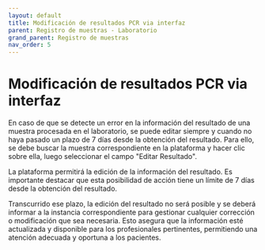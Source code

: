 ```yaml
---
layout: default
title: Modificación de resultados PCR via interfaz
parent: Registro de muestras - Laboratorio 
grand_parent: Registro de muestras
nav_order: 5
---
```


# Modificación de resultados PCR via interfaz

En caso de que se detecte un error en la información del resultado de una muestra procesada en el laboratorio, se puede editar siempre y cuando no haya pasado un plazo de 7 días desde la obtención del resultado. Para ello, se debe buscar la muestra correspondiente en la plataforma y hacer clic sobre ella, luego seleccionar el campo "Editar Resultado".

La plataforma permitirá la edición de la información del resultado. Es importante destacar que esta posibilidad de acción tiene un límite de 7 días desde la obtención del resultado.

Transcurrido ese plazo, la edición del resultado no será posible y se deberá informar a la instancia correspondiente para gestionar cualquier corrección o modificación que sea necesaria. Esto asegura que la información esté actualizada y disponible para los profesionales pertinentes, permitiendo una atención adecuada y oportuna a los pacientes.




